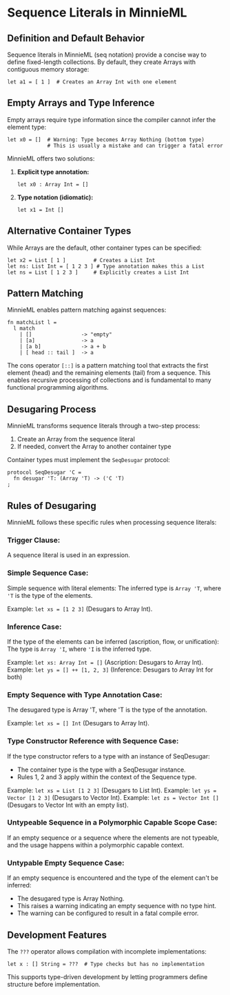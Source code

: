 # Sequence Literals in MinnieML

## Definition and Default Behavior

Sequence literals in MinnieML (seq notation) provide a concise way to define fixed-length collections. By default, they create Arrays with contiguous memory storage:

```
let a1 = [ 1 ]  # Creates an Array Int with one element
```

## Empty Arrays and Type Inference

Empty arrays require type information since the compiler cannot infer the element type:

```
let x0 = []  # Warning: Type becomes Array Nothing (bottom type)
             # This is usually a mistake and can trigger a fatal error
```

MinnieML offers two solutions:

1. **Explicit type annotation:**
   ```
   let x0 : Array Int = []
   ```

2. **Type notation (idiomatic):**
   ```
   let x1 = Int []
   ```

## Alternative Container Types

While Arrays are the default, other container types can be specified:

```
let x2 = List [ 1 ]         # Creates a List Int
let ns: List Int = [ 1 2 3 ] # Type annotation makes this a List
let ns = List [ 1 2 3 ]     # Explicitly creates a List Int
```

## Pattern Matching

MinnieML enables pattern matching against sequences:

```
fn matchList l =
  l match
    | []                -> "empty"
    | [a]               -> a
    | [a b]             -> a + b
    | [ head :: tail ]  -> a
```

The cons operator `[::]` is a pattern matching tool that extracts the first element (head) and the remaining elements (tail) from a sequence. 
This enables recursive processing of collections and is fundamental to many functional programming algorithms.

## Desugaring Process

MinnieML transforms sequence literals through a two-step process:

1. Create an Array from the sequence literal
2. If needed, convert the Array to another container type

Container types must implement the `SeqDesugar` protocol:

```
protocol SeqDesugar 'C =
  fn desugar 'T: (Array 'T) -> ('C 'T)
;
```

## Rules of Desugaring

MinnieML follows these specific rules when processing sequence literals:

### Trigger Clause:
A sequence literal is used in an expression.

### Simple Sequence Case:
Simple sequence with literal elements: The inferred type is `Array 'T`, where `'T` is the type of the elements.

Example: `let xs = [1 2 3]` (Desugars to Array Int).

### Inference Case:
If the type of the elements can be inferred (ascription, flow, or unification): The type is `Array 'I`, where `'I` is the inferred type.

Example: `let xs: Array Int = []` (Ascription: Desugars to Array Int).
Example: `let ys = [] ++ [1, 2, 3]` (Inference: Desugars to Array Int for both)

### Empty Sequence with Type Annotation Case:
The desugared type is Array 'T, where 'T is the type of the annotation.

Example: `let xs = [] Int` (Desugars to Array Int).

### Type Constructor Reference with Sequence Case:
If the type constructor refers to a type with an instance of SeqDesugar:
- The container type is the type with a SeqDesugar instance.
- Rules 1, 2 and 3 apply within the context of the Sequence type.

Example: `let xs = List [1 2 3]` (Desugars to List Int).
Example: `let ys = Vector [1 2 3]` (Desugars to Vector Int).
Example: `let zs = Vector Int []` (Desugars to Vector Int with an empty list).

### Untypeable Sequence in a Polymorphic Capable Scope Case:
If an empty sequence or a sequence where the elements are not typeable, and the usage happens within a polymorphic capable context.

### Untypable Empty Sequence Case:
If an empty sequence is encountered and the type of the element can't be inferred:
- The desugared type is Array Nothing.
- This raises a warning indicating an empty sequence with no type hint.
- The warning can be configured to result in a fatal compile error.

## Development Features

The `???` operator allows compilation with incomplete implementations:

```
let x : [] String = ???  # Type checks but has no implementation
```

This supports type-driven development by letting programmers define structure before implementation.

